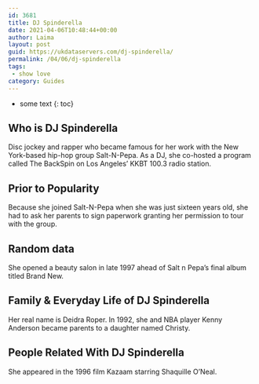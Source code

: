 ```yaml
---
id: 3681
title: DJ Spinderella
date: 2021-04-06T10:48:44+00:00
author: Laima
layout: post
guid: https://ukdataservers.com/dj-spinderella/
permalink: /04/06/dj-spinderella
tags:
 - show love
category: Guides
---
```


* some text
{: toc}


## Who is DJ Spinderella
                  
                  
                  
Disc jockey and rapper who became famous for her work with the New York-based hip-hop group Salt-N-Pepa. As a DJ, she co-hosted a program called The BackSpin on Los Angeles&#8217; KKBT 100.3 radio station.
                  
              
            
              
            
                
                
                
## Prior to Popularity
                  
                  
                  
Because she joined Salt-N-Pepa when she was just sixteen years old, she had to ask her parents to sign paperwork granting her permission to tour with the group.
                  
              
            
              
            
                
                
                
## Random data
                  
                  
                  
She opened a beauty salon in late 1997 ahead of Salt n Pepa&#8217;s final album titled Brand New.
                  
              
            
              
            
                
                
                
## Family & Everyday Life of DJ Spinderella
                  
                  
                  
Her real name is Deidra Roper. In 1992, she and NBA player Kenny Anderson became parents to a daughter named Christy.
                  
              
            
              
            
                
                
                
## People Related With DJ Spinderella
                  
                  
                  
She appeared in the 1996 film Kazaam starring Shaquille O&#8217;Neal.
                  
              
            
              
            
                
              
            
              
              
            
            
              
            
          
          
          
